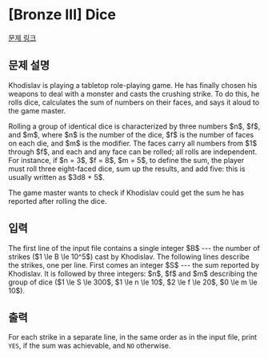 # [Bronze III] Dice

[문제 링크](https://www.acmicpc.net/problem/31125) 

## 문제 설명

<p>Khodislav is playing a tabletop role-playing game. He has finally chosen his weapons to deal with a monster and casts the crushing strike. To do this, he rolls dice, calculates the sum of numbers on their faces, and says it aloud to the game master.</p>

<p>Rolling a group of identical dice is characterized by three numbers $n$, $f$, and $m$, where $n$ is the number of the dice, $f$ is the number of faces on each die, and $m$ is the modifier. The faces carry all numbers from $1$ through $f$, and each and any face can be rolled; all rolls are independent. For instance, if $n = 3$, $f = 8$, $m = 5$, to define the sum, the player must roll three eight-faced dice, sum up the results, and add five: this is usually written as $3d8 + 5$.</p>

<p>The game master wants to check if Khodislav could get the sum he has reported after rolling the dice.</p>

## 입력 

 <p>The first line of the input file contains a single integer $B$ --- the number of strikes ($1 \le B \le 10^5$) cast by Khodislav. The following lines describe the strikes, one per line. First comes an integer $S$ --- the sum reported by Khodislav. It is followed by three integers: $n$, $f$ and $m$ describing the group of dice ($1 \le S \le 300$, $1 \le n \le 10$, $2 \le f \le 20$, $0 \le m \le 10$).</p>

## 출력 

 <p>For each strike in a separate line, in the same order as in the input file, print <code>YES</code>, if the sum was achievable, and <code>NO</code> otherwise.</p>


